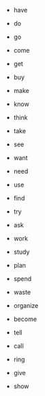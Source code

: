 
- have
- do
- go
- come
- get
- buy
- make
- know
- think
- take
- see
- want
- need 
- use
- find
- try
- ask
- work
- study
- plan
- spend
- waste
- organize
- become 

- tell
- call
- ring

- give
- show
